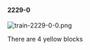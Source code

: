 #### 2229-0
![train-2229-0-0.png](https://github.com/lil-lab/nlvr/raw/master/nlvr/train/images/32/train-2229-0-0.png "train-2229-0-0.png")

There are 4 yellow blocks